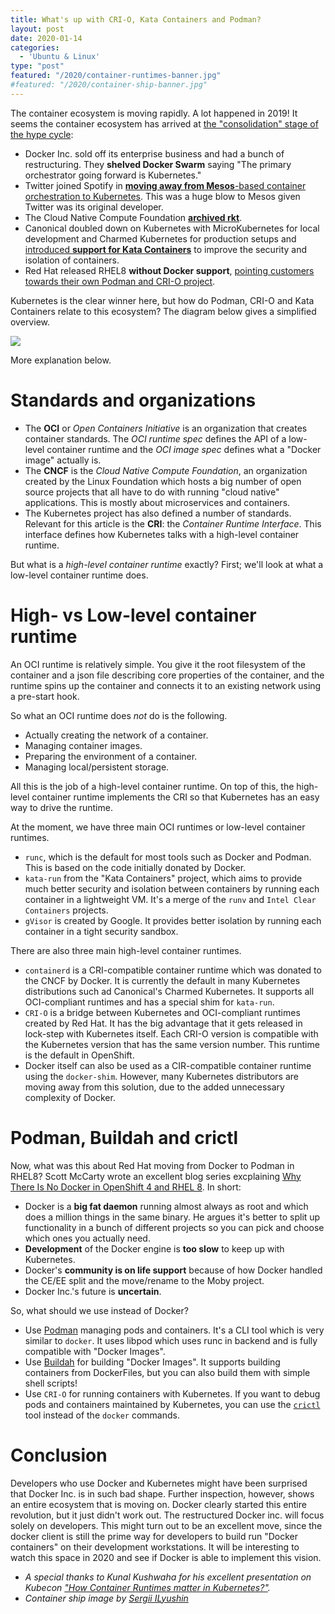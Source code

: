 ```yaml
---
title: What's up with CRI-O, Kata Containers and Podman?
layout: post
date: 2020-01-14
categories:
  - 'Ubuntu & Linux'
type: "post"
featured: "/2020/container-runtimes-banner.jpg"
#featured: "/2020/container-ship-banner.jpg"
---
```


The container ecosystem is moving rapidly. A lot happened in 2019! It seems the container ecosystem has arrived at [the "consolidation" stage of the hype cycle](https://www.gartner.com/en/documents/3887767/understanding-gartner-s-hype-cycles):

* Docker Inc. sold off its enterprise business and had a bunch of restructuring. They **shelved Docker Swarm** saying "The primary orchestrator going forward is Kubernetes."
* Twitter joined Spotify in [**moving away from Mesos**-based container orchestration to Kubernetes](https://www.alibabacloud.com/blog/twitter-announced-switch-from-mesos-to-kubernetes_595156). This was a huge blow to Mesos given Twitter was its original developer.
* The Cloud Native Compute Foundation [**archived rkt**](https://www.cncf.io/blog/2019/08/16/cncf-archives-the-rkt-project/).
* Canonical doubled down on Kubernetes with MicroKubernetes for local development and Charmed Kubernetes for production setups and [introduced **support for Kata Containers**](https://ubuntu.com/blog/what-is-kata-containers) to improve the security and isolation of containers.
* Red Hat released RHEL8 **without Docker support**, [pointing customers towards their own Podman and CRI-O project](https://www.linkedin.com/pulse/part-ii-why-docker-openshift-4-rhel-8-scott-mccarty).

Kubernetes is the clear winner here, but how do Podman, CRI-O and Kata Containers relate to this ecosystem? The diagram below gives a simplified overview.

![](/img/2020/container-runtimes.jpg)

More explanation below.

# Standards and organizations

* The **OCI** or *Open Containers Initiative* is an organization that creates container standards. The *OCI runtime spec* defines the API of a low-level container runtime and the *OCI image spec* defines what a "Docker image"  actually is.
* The **CNCF** is the *Cloud Native Compute Foundation*, an organization created by the Linux Foundation which hosts a big number of open source projects that all have to do with running "cloud native" applications. This is mostly about microservices and containers.
* The Kubernetes project has also defined a number of standards. Relevant for this article is the **CRI**: the *Container Runtime Interface*. This interface defines how Kubernetes talks with a high-level container runtime.

But what is a *high-level container runtime* exactly? First; we'll look at what a low-level container runtime does.

# High- vs Low-level container runtime

An OCI runtime is relatively simple. You give it the root filesystem of the container and a json file describing core properties of the container, and the runtime spins up the container and connects it to an existing network using a pre-start hook.

So what an OCI runtime does _not_ do is the following.

* Actually creating the network of a container.
* Managing container images.
* Preparing the environment of a container.
* Managing local/persistent storage.

All this is the job of a high-level container runtime. On top of this, the high-level container runtime implements the CRI so that Kubernetes has an easy way to drive the runtime.

At the moment, we have three main OCI runtimes or low-level container runtimes.

* `runc`, which is the default for most tools such as Docker and Podman. This is based on the code initially donated by Docker.
* `kata-run` from the "Kata Containers" project, which aims to provide much better security and isolation between containers by running each container in a lightweight VM. It's a merge of the `runv` and `Intel Clear Containers` projects.
* `gVisor` is created by Google. It provides better isolation by running each container in a tight security sandbox.

There are also three main high-level container runtimes.

* `containerd` is a CRI-compatible container runtime which was donated to the CNCF by Docker. It is currently the default in many Kubernetes distributions such ad Canonical's Charmed Kubernetes. It supports all OCI-compliant runtimes and has a special shim for `kata-run`.
* `CRI-O` is a bridge between Kubernetes and OCI-compliant runtimes created by Red Hat. It has the big advantage that it gets released in lock-step with Kubernetes itself. Each CRI-O version is compatible with the Kubernetes version that has the same version number. This runtime is the default in OpenShift.
* Docker itself can also be used as a CIR-compatible container runtime using the `docker-shim`. However, many Kubernetes distributors are moving away from this solution, due to the added unnecessary complexity of Docker.

# Podman, Buildah and crictl

Now, what was this about Red Hat moving from Docker to Podman in RHEL8? Scott McCarty wrote an excellent blog series excplaining [Why There Is No Docker in OpenShift 4 and RHEL 8](https://www.linkedin.com/pulse/part-ii-why-docker-openshift-4-rhel-8-scott-mccarty/). In short:

* Docker is a **big fat daemon** running almost always as root and which does a million things in the same binary. He argues it's better to split up functionality in a bunch of different projects so you can pick and choose which ones you actually need.
* **Development** of the Docker engine is **too slow** to keep up with Kubernetes.
* Docker's **community is on life support** because of how Docker handled the CE/EE split and the move/rename to the Moby project.
* Docker Inc.'s future is **uncertain**.

So, what should we use instead of Docker?

* Use [Podman](https://blog.openshift.com/crictl-vs-podman/) managing pods and containers. It's a CLI tool which is very similar to `docker`. It uses libpod which uses runc in backend and is fully compatible with "Docker Images".
* Use [Buildah](https://developers.redhat.com/blog/2019/02/21/podman-and-buildah-for-docker-users/) for building "Docker Images". It supports building containers from DockerFiles, but you can also build them with simple shell scripts!
* Use `CRI-O` for running containers with Kubernetes. If you want to debug pods and containers maintained by Kubernetes, you can use the [`crictl`](https://blog.openshift.com/crictl-vs-podman/) tool instead of the `docker` commands.

# Conclusion

Developers who use Docker and Kubernetes might have been surprised that Docker Inc. is in such bad shape. Further inspection, however, shows an entire ecosystem that is moving on. Docker clearly started this entire revolution, but it just didn't work out. The restructured Docker inc. will focus solely on developers. This might turn out to be an excellent move, since the docker client is still the prime way for developers to build run "Docker containers" on their development workstations. It will be interesting to watch this space in 2020 and see if Docker is able to implement this vision.

* *A special thanks to Kunal Kushwaha for his excellent presentation on Kubecon ["How Container Runtimes matter in Kubernetes?"](https://events19.linuxfoundation.org/wp-content/uploads/2017/11/How-Container-Runtime-Matters-in-Kubernetes_-OSS-Kunal-Kushwaha.pdf).*
* *Container ship image by [Sergii ILyushin](https://www.pexels.com/photo/aft-container-ship-containers-cranes-2181449/)*
